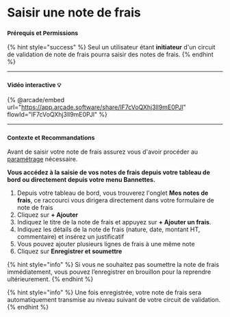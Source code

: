 # Saisir une note de frais

### <sup>**Prérequis et Permissions**</sup>

{% hint style="success" %}
Seul un utilisateur étant **initiateur** d'un circuit de validation de note de frais pourra saisir des notes de frais.
{% endhint %}

***

### <sup>Vidéo interactive 💡</sup>

{% @arcade/embed url="https://app.arcade.software/share/lF7cVoQXhj3ll9mE0PJl" flowId="lF7cVoQXhj3ll9mE0PJl" %}

***

### <sup>**Contexte et Recommandations**</sup>

Avant de saisir votre note de frais assurez vous d'avoir procéder au [paramétrage](parametrage-note-de-frais.md) nécessaire.

**Vous accédez à la saisie de vos notes de frais depuis votre tableau de bord ou directement depuis votre menu Bannettes.**

1. Depuis votre tableau de bord, vous trouverez l'onglet **Mes notes de frais**, ce raccourci vous dirigera directement dans votre formulaire de note de frais
2. Cliquez sur **+ Ajouter**
3. Indiquez le titre de la note de frais et appuyez sur **+ Ajouter un frais**.
4. Indiquez les détails de la note de frais (nature, date, montant HT, commentaire) et insérez un justificatif
5. Vous pouvez ajouter plusieurs lignes de frais à une même note
6. Cliquez sur **Enregistrer et soumettre**

{% hint style="info" %}
Si vous ne souhaitez pas soumettre la note de frais immédiatement, vous pouvez l’enregistrer en brouillon pour la reprendre ultérieurement.
{% endhint %}

{% hint style="info" %}
Une fois enregistrée, votre note de frais sera automatiquement transmise au niveau suivant de votre circuit de validation.
{% endhint %}
